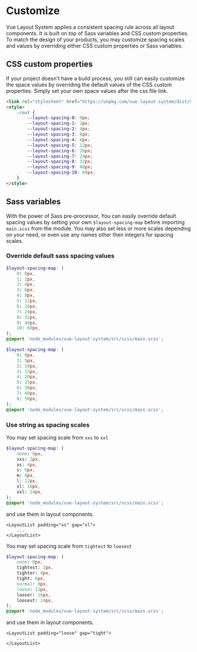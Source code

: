 # Customize

Vue Layout System applies a consistent spacing rule across all layout components. It is built on top of Sass variables and CSS custom properties. To match the design of your products, you may customize spacing scales and values by overriding either CSS custom properties or Sass variables.

## CSS custom properties

If your project doesn't have a build process, you still can easily customize the space values by overriding the default values of the CSS custom properties. Simply set your own space values after the css file link.

```html
<link rel="stylesheet" href="https://unpkg.com/vue-layout-system/dist/vue-layout-system.css">
<style>
    :root {
        --layout-spacing-0: 0px;
        --layout-spacing-1: 2px;
        --layout-spacing-2: 4px;
        --layout-spacing-3: 6px;
        --layout-spacing-4: 8px;
        --layout-spacing-5: 12px;
        --layout-spacing-6: 16px;
        --layout-spacing-7: 24px;
        --layout-spacing-8: 32px;
        --layout-spacing-9: 40px;
        --layout-spacing-10: 60px;
    }
</style>
```


## Sass variables

With the power of Sass pre-processor, You can easily override default spacing values by setting your own `$layout-spacing-map` before importing `main.scss` from the module. You may also set less or more scales depending on your need, or even use any names other then integers for spacing scales.

### Override default sass spacing values

```scss
$layout-spacing-map: (
	0: 0px,
	1: 2px,
	2: 4px,
	3: 6px,
	4: 8px,
	5: 12px,
	6: 16px,
	7: 24px,
	8: 32px,
	9: 40px,
	10: 60px,
);
@import 'node_modules/vue-layout-system/src/scss/main.scss';
```

```scss
$layout-spacing-map: (
	0: 0px,
	1: 5px,
	2: 10px,
	3: 15px,
	4: 20px,
	5: 25px,
	6: 30px,
	7: 40px,
	8: 50px,
);
@import 'node_modules/vue-layout-system/src/scss/main.scss';
```

### Use string as spacing scales

You may set spacing scale from `xxs` to `xxl`

```scss
$layout-spacing-map: (
	none: 0px,
	xxs: 2px,
	xs: 4px,
	s: 6px,
	m: 8px,
	l: 12px,
	xl: 16px,
	xxl: 24px,
);
@import 'node_modules/vue-layout-system/src/scss/main.scss';
```

and use them in layout components.

```vue
<LayoutList padding="xs" gap="xl">
    ...
</LayoutList>
```

You may set spacing scale from `tightest` to `loosest`

```scss
$layout-spacing-map: (
	none: 0px,
	tightest: 2px,
	tighter: 4px,
	tight: 6px,
	normal: 8px,
	loose: 12px,
	looser: 16px,
	loosest: 24px,
);
@import 'node_modules/vue-layout-system/src/scss/main.scss';
```

and use them in layout components.

```vue
<LayoutList padding="loose" gap="tight">
    ...
</LayoutList>
```
